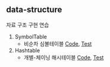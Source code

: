 ## data-structure
자료 구조 구현 연습

1. SymbolTable
    - 비순차 심볼테이블 [Code](https://github.com/kangjoshi/data-structure/blob/master/src/main/java/SequentialSymbolTable.java), [Test](https://github.com/kangjoshi/data-structure/blob/master/src/test/java/SequentialSymbolTableTest.java)
1. Hashtable
    - 개별-체이닝 해시테이블 [Code](https://github.com/kangjoshi/data-structure/blob/master/src/main/java/SeparateChainingHashtable.java), [Test](https://github.com/kangjoshi/data-structure/blob/master/src/test/java/SeparateChainingHashtableTest.java)
    